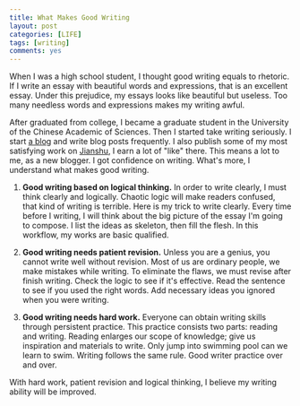 ```yaml
---
title: What Makes Good Writing
layout: post
categories: [LIFE]
tags: [writing]
comments: yes
---
```



When I was a high school student, I thought good writing equals to rhetoric. If I write an essay with beautiful words and expressions, that is an excellent essay. Under this prejudice, my essays looks like beautiful but useless. Too many needless words and expressions makes my writing awful.

After graduated from college, I became a graduate student in the University of the Chinese Academic of Sciences. Then I started take writing seriously. I start [a blog](http://songchunlin.net/) and write blog posts frequently. I also publish some of my most satisfying work on [Jianshu](http://jianshu.io/users/a366bb2e686a), I earn a lot of "like" there. This means a lot to me, as a new blogger. I got confidence on writing. What's more, I understand what makes good writing.

1. **Good writing based on logical thinking.** In order to write clearly, I must think clearly and logically. Chaotic logic will make readers confused, that kind of writing is terrible. Here is my trick to write clearly. Every time before I writing, I will think about the big picture of the essay I'm going to compose. I list the ideas as skeleton, then fill the flesh. In this workflow, my works are basic qualified.

2. **Good writing needs patient revision.** Unless you are a genius, you cannot write well without revision. Most of us are ordinary people, we make mistakes while writing. To eliminate the flaws, we must revise after finish writing. Check the logic to see if it's effective. Read the sentence to see if you used the right words. Add necessary ideas you ignored when you were writing.

3. **Good writing needs hard work.** Everyone can obtain writing skills through persistent practice. This practice consists two parts: reading and writing. Reading enlarges our scope of knowledge; give us inspiration and materials to write. Only jump into swimming pool can we learn to swim. Writing follows the same rule. Good writer practice over and over.

With hard work, patient revision and logical thinking, I believe my writing ability will be improved.
